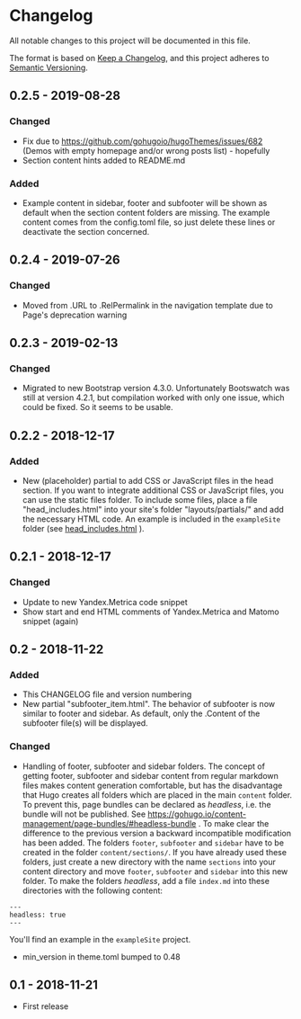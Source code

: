 # Changelog

All notable changes to this project will be documented in this file.

The format is based on [Keep a Changelog](https://keepachangelog.com/en/1.0.0/), and this project adheres to [Semantic Versioning](https://semver.org/spec/v2.0.0.html).

## 0.2.5 - 2019-08-28

### Changed

- Fix due to https://github.com/gohugoio/hugoThemes/issues/682 (Demos with empty homepage and/or wrong posts list) - hopefully
- Section content hints added to README.md

### Added

- Example content in sidebar, footer and subfooter will be shown as default when the section content folders are missing. The example content comes from the config.toml file, so just delete these lines or deactivate the section concerned.


## 0.2.4 - 2019-07-26

### Changed

- Moved from .URL to .RelPermalink in the navigation template due to Page's deprecation warning

## 0.2.3 - 2019-02-13

### Changed

- Migrated to new Bootstrap version 4.3.0. Unfortunately Bootswatch was still at version 4.2.1, but compilation worked with only one issue, which could be fixed. So it seems to be usable.

## 0.2.2 - 2018-12-17

### Added

- New (placeholder) partial to add CSS or JavaScript files in the head section. If you want to integrate additional CSS or JavaScript files, you can use the static files folder. To include some files, place a file "head_includes.html" into your site's folder "layouts/partials/" and add the necessary HTML code. An example is included in the `exampleSite` folder (see [head_includes.html](https://github.com/geschke/hugo-tikva/blob/master/exampleSite/layouts/partials/head_includes.html) ).

## 0.2.1 - 2018-12-17

### Changed

- Update to new Yandex.Metrica code snippet
- Show start and end HTML comments of Yandex.Metrica and Matomo snippet (again)

## 0.2 - 2018-11-22

### Added

- This CHANGELOG file and version numbering
- New partial "subfooter_item.html". The behavior of subfooter is now similar to footer and sidebar. As default, only the .Content of the subfooter file(s) will be displayed.

### Changed

- Handling of footer, subfooter and sidebar folders. The concept of getting footer, subfooter and sidebar content from regular markdown files makes content generation comfortable, but has the disadvantage that Hugo creates all folders which are placed in the main `content` folder. To prevent this, page bundles can be declared as *headless*, i.e. the bundle will not be published. See https://gohugo.io/content-management/page-bundles/#headless-bundle . To make clear the difference to the previous version a backward incompatible modification has been added. The folders `footer`, `subfooter` and `sidebar` have to be created in the folder `content/sections/`. If you have already used these folders, just create a new directory with the name `sections` into your content directory and move `footer`, `subfooter` and `sidebar` into this new folder.  To make the folders *headless*, add a file `index.md` into these directories with the following content:
```
---
headless: true
---
```
You'll find an example in the `exampleSite` project.

- min_version in theme.toml bumped to 0.48

## 0.1 - 2018-11-21

- First release
